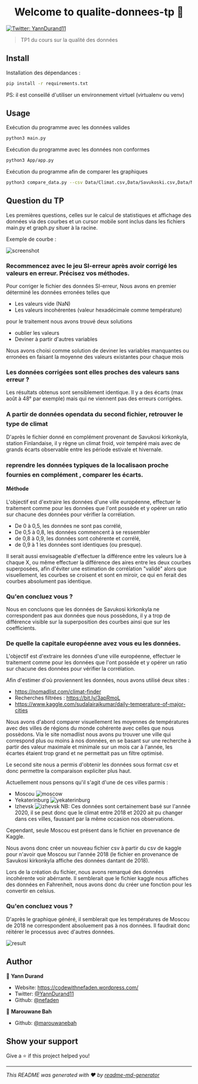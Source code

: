<h1 align="center">Welcome to qualite-donnees-tp 👋</h1>
<p>
  <a href="https://twitter.com/YannDurand11" target="_blank">
    <img alt="Twitter: YannDurand11" src="https://img.shields.io/twitter/follow/YannDurand11.svg?style=social" />
  </a>
</p>

> TP1 du cours sur la qualité des données

## Install

Installation des dépendances :
```sh
pip install -r requirements.txt
```

PS: il est conseillé d'utiliser un environnement virtuel (virtualenv ou venv)

## Usage

Exécution du programme avec les données valides
```sh
python3 main.py
```

Exécution du programme avec les données non conformes
```sh
python3 App/app.py
```

Exécution du programme afin de comparer les graphiques
```sh
python3 compare_data.py --csv Data/Climat.csv,Data/Savukoski.csv,Data/Moscow.csv
```

## Question du TP

Les premières questions, celles sur le calcul de statistiques et affichage des données via des courbes et un cursor mobile sont inclus dans les fichiers main.py et graph.py situer à la racine.

Exemple de courbe : 

![screenshot](/Data/screenshots/screenshot.png)
### Recommencez	avec	le	jeu	SI-erreur	après	avoir	corrigé	les	valeurs	en	erreur.	Précisez	vos	méthodes.

Pour corriger le fichier des données SI-erreur,
Nous avons en premier déterminé les données erronées telles que
- Les valeurs vide (NaN)
- Les valeurs incohérentes (valeur hexadécimale comme température)

pour le traitement nous avons trouvé deux solutions

- oublier les valeurs
- Deviner à partir d'autres variables

Nous avons choisi comme solution de deviner les variables manquantes ou erronées en faisant la moyenne des valeurs existantes pour chaque mois 

### Les	données	corrigées	sont	elles	proches	des	valeurs	sans	erreur	?

Les résultats obtenus sont sensiblement identique. Il y a des écarts (max août à 48° par exemple) mais qui ne viennent pas des erreurs corrigées.

### A	partir	de	données	opendata	du	second	fichier,	retrouver	le	type	de	climat

D'après le fichier donné en complément provenant de Savukosi kirkonkyla, station Finlandaise, il y règne un climat froid, voir tempéré mais avec de grands écarts observable entre les période estivale et hivernale.

### reprendre	les	données	typiques	de	la	localisaon	proche		fournies	en	complément	,	comparer	les	écarts.

#### Méthode

L'objectif est d'extraire les données d'une ville européenne, effectuer le traitement comme pour les données que l'ont possède et y opérer un ratio sur chacune des données pour vérifier la corrélation. 
* De 0 à 0,5, les données ne sont pas corrélé,
* De 0,5 à 0,8, les données commencent à se ressembler
* de 0,8 à 0,9, les données sont cohérente et corrélé, 
* de 0,9 à 1 les données sont identiques (ou presque).

Il serait aussi envisageable d'effectuer la différence entre les valeurs lue à chaque X, ou même effectuer la différence des aires entre les deux courbes superposées, afin d'éviter une estimation de corrélation "validé" alors que visuellement, les courbes se croisent et sont en miroir, ce qui en ferait des courbes absolument pas identique.

### Qu'en	concluez	vous	?

Nous en concluons que les données de Savukosi kirkonkyla ne correspondent pas aux données que nous possèdons, il y a trop de différence visible sur la superposition des courbes ainsi que sur les coefficients.
### De	quelle	la	capitale	européenne	avez	vous		eu	les	données.

L'objectif est d'extraire les données d'une ville européenne, effectuer le traitement comme pour les données que l'ont possède et y opérer un ratio sur chacune des données pour vérifier la corrélation. 

Afin d'estimer d'où proviennent les données, nous avons utilisé deux sites :
* https://nomadlist.com/climat-finder
* Recherches filtrées : https://bit.ly/3apRmoL 
* https://www.kaggle.com/sudalairajkumar/daily-temperature-of-major-cities 

Nous avons d'abord comparer visuellement les moyennes de températures avec des villes de régions du monde cohérente avec celles que nous possèdons. Via le site nomadlist nous avons pu trouver une ville qui correspond plus ou moins à nos données, en se basant sur une recherche à partir des valeur maximale et minimale sur un mois car à l'année, les écartes étaient trop grand et ne permettait pas un filtre optimisé. 

Le second site nous a permis d'obtenir les données sous format csv et donc permettre la comparaison expliciter plus haut.

Actuellement nous pensons qu'il s'agit d'une de ces villes parmis :
* Moscou
![moscow](/Data/screenshots/moscow.png)
* Yekaterinburg
![yekaterinburg](/Data/screenshots/Yekaterinburg.png)
* Izhevsk
![izhevsk](/Data/screenshots/izhevsk.png)
NB: Ces données sont certainement basé sur l'année 2020, il se peut donc que le climat entre 2018 et 2020 ait pu changer dans ces villes, faussant par la même occasion nos observations.

Cependant, seule Moscou est présent dans le fichier en provenance de Kaggle.

Nous avons donc créer un nouveau fichier csv à partir du csv de kaggle pour n'avoir que Moscou sur l'année 2018 (le fichier en provenance de Savukosi kirkonkyla affiche des données dantant de 2018).

Lors de la création du fichier, nous avons remarqué des données incohérente voir abérrante. Il semblerait que le fichier kaggle nous affiches des données en Fahrenheit, nous avons donc du créer une fonction pour les convertir en celsius.

### Qu'en	concluez	vous	?

D'après le graphique généré, il semblerait que les températures de Moscou de 2018 ne correspondent absoluement pas à nos données.
Il faudrait donc réitérer le processus avec d'autres données.

![result](/Data/screenshots/result_compared.png)

## Author

👤 **Yann Durand**

* Website: https://codewithnefaden.wordpress.com/
* Twitter: [@YannDurand11](https://twitter.com/YannDurand11)
* Github: [@nefaden](https://github.com/nefaden)

👤 **Marouwane Bah**

* Github: [@marouwanebah](https://github.com/marouwanebah)

## Show your support

Give a ⭐️ if this project helped you!

***
_This README was generated with ❤️ by [readme-md-generator](https://github.com/kefranabg/readme-md-generator)_
